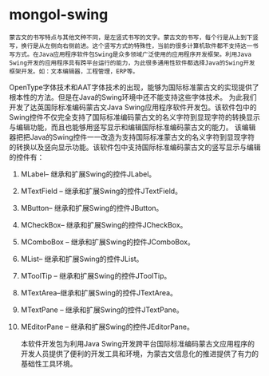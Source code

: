 # mongol-swing
    蒙古文的书写特点与其他文种不同，是左竖式书写的文字。蒙古文的书写，每个行是从上到下竖写，换行是从左侧向右侧前进。这个竖写方式的特殊性，当前的很多计算机软件都不支持这一书写方式。在Java应用程序软件包Swing是众多领域广泛使用的应用程序开发框架。利用Java Swing开发的应用程序具有跨平台运行的能力，为此很多通用性软件都选择Java的Swing开发框架开发。如：文本编辑器，工程管理，ERP等。
OpenType字体技术和AAT字体技术的出现，能够为国际标准蒙古文的实现提供了根本性的方法。但是在Java的Swing环境中还不能支持这些字体技术。
为此我们开发了达英国际标准编码蒙古文Java Swing应用程序软件开发包。该软件包中的Swing控件不仅完全支持了国际标准编码蒙古文的名义字符到显现字符的转换显示与编辑功能，而且也能够用竖写显示和编辑国际标准编码蒙古文的能力。
    该编辑器把把Java的Swing控件一一改造为支持国际标准蒙古文的名义字符到显现字符的转换以及竖向显示功能。该软件包中支持国际标准编码蒙古文的竖写显示与编辑的控件有：
1.	MLabel– 继承和扩展Swing的控件JLabel。
2.	MTextField – 继承和扩展Swing的控件JTextField。
3.	MButton– 继承和扩展Swing的控件JButton。
4.	MCheckBox– 继承和扩展Swing的控件JCheckBox。
5.	MComboBox – 继承和扩展Swing的控件JComboBox。
6.	MList– 继承和扩展Swing的控件JList。
7.	MToolTip – 继承和扩展Swing的控件JToolTip。
8.	MTextArea–继承和扩展Swing的控件JTextArea。
9.	MTextPane – 继承和扩展Swing的控件JTextPane。
10.	MEditorPane – 继承和扩展Swing的控件JEditorPane。

    本软件开发包为利用Java Swing开发跨平台国际标准编码蒙古文应用程序的开发人员提供了便利的开发工具和环境，为蒙古文信息化的推进提供了有力的基础性工具环境。
